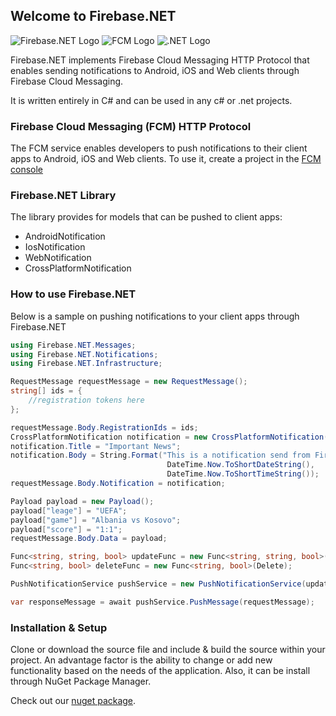 ## Welcome to Firebase.NET

![Firebase.NET Logo](https://raw.githubusercontent.com/UrimKurtishi/Firebase.NET/master/FirebaseNET.jpg) ![FCM Logo](https://firebase.google.com/_static/74dcb9f23a/images/firebase/lockup.png)     ![.NET Logo](https://raw.githubusercontent.com/UrimKurtishi/Firebase.NET/master/docs/NET.jpg)

Firebase.NET implements Firebase Cloud Messaging HTTP Protocol that enables sending notifications to Android, iOS and Web clients through Firebase Cloud Messaging. 

It is written entirely in C# and can be used in any c# or .net projects.


### Firebase Cloud Messaging (FCM) HTTP Protocol
The FCM service enables developers to push notifications to their client apps to Android, iOS and Web clients. To use it, create a project in the [FCM console](https://console.firebase.google.com)


### Firebase.NET Library

The library provides for models that can be pushed to client apps:
* AndroidNotification
* IosNotification
* WebNotification
* CrossPlatformNotification

### How to use Firebase.NET

Below is a sample on pushing notifications to your client apps through Firebase.NET

```csharp
using Firebase.NET.Messages;
using Firebase.NET.Notifications;
using Firebase.NET.Infrastructure;

RequestMessage requestMessage = new RequestMessage();
string[] ids = {
    //registration tokens here
};

requestMessage.Body.RegistrationIds = ids;
CrossPlatformNotification notification = new CrossPlatformNotification();
notification.Title = "Important News";
notification.Body = String.Format("This is a notification send from Firebase on {0} {1}", 
                                   DateTime.Now.ToShortDateString(),
                                   DateTime.Now.ToShortTimeString());
requestMessage.Body.Notification = notification;

Payload payload = new Payload();
payload["leage"] = "UEFA";
payload["game"] = "Albania vs Kosovo";
payload["score"] = "1:1";
requestMessage.Body.Data = payload;

Func<string, string, bool> updateFunc = new Func<string, string, bool>(Update);
Func<string, bool> deleteFunc = new Func<string, bool>(Delete);

PushNotificationService pushService = new PushNotificationService(updateFunc, deleteFunc);

var responseMessage = await pushService.PushMessage(requestMessage);

```


### Installation & Setup

Clone or download the source file and include & build the source within your project. An advantage factor is the ability to change or add new functionality based on the needs of the application.
Also, it can be install through NuGet Package Manager.

Check out our [nuget package](https://help.github.com/categories/github-pages-basics/).
